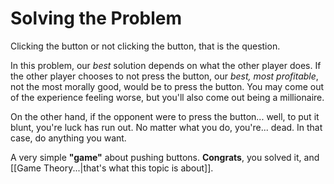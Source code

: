 # Solving the Problem
Clicking the button or not clicking the button, that is the question.

In this problem, our *best* solution depends on what the other player does. If the other player chooses to not press the button, our *best, most profitable*, not the most morally good, would be to press the button. You may come out of the experience feeling worse, but you'll also come out being a millionaire.

On the other hand, if the opponent were to press the button... well, to put it blunt, you're luck has run out. No matter what you do, you're... dead. In that case, do anything you want.

A very simple **"game"** about pushing buttons. **Congrats**, you solved it, and [[Game Theory...|that's what this topic is about]].